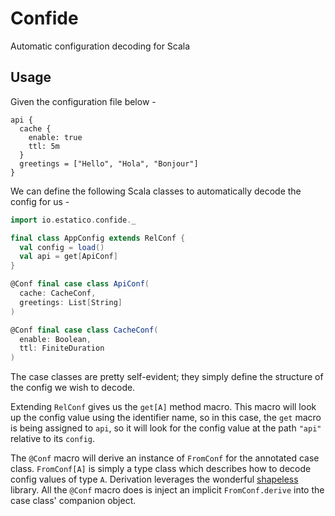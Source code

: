 # Confide

Automatic configuration decoding for Scala

## Usage

Given the configuration file below -

```hocon
api {
  cache {
    enable: true
    ttl: 5m
  }
  greetings = ["Hello", "Hola", "Bonjour"]
}
```

We can define the following Scala classes to automatically decode the config for us -

```scala
import io.estatico.confide._

final class AppConfig extends RelConf {
  val config = load()
  val api = get[ApiConf]
}

@Conf final case class ApiConf(
  cache: CacheConf,
  greetings: List[String]
)

@Conf final case class CacheConf(
  enable: Boolean,
  ttl: FiniteDuration
)
```

The case classes are pretty self-evident; they simply define the structure of the
config we wish to decode.

Extending `RelConf` gives us the `get[A]` method macro. This macro will look up
the config value using the identifier name, so in this case, the `get` macro is
being assigned to `api`, so it will look for the config value at the path
`"api"` relative to its `config`.

The `@Conf` macro will derive an instance of `FromConf` for the annotated
case class. `FromConf[A]` is simply a type class which describes how to decode
config values of type `A`. Derivation leverages the wonderful
[shapeless](https://github.com/milessabin/shapeless) library.
All the `@Conf` macro does is inject an implicit `FromConf.derive` into the
case class' companion object.
